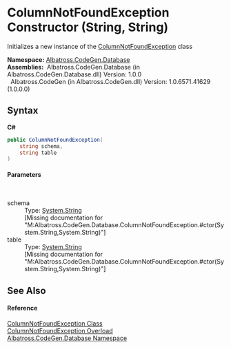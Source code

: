 # ColumnNotFoundException Constructor (String, String)
 

Initializes a new instance of the <a href="T_Albatross_CodeGen_Database_ColumnNotFoundException.md">ColumnNotFoundException</a> class

**Namespace:**&nbsp;<a href="N_Albatross_CodeGen_Database.md">Albatross.CodeGen.Database</a><br />**Assemblies:**&nbsp;&nbsp;Albatross.CodeGen.Database (in Albatross.CodeGen.Database.dll) Version: 1.0.0<br />&nbsp;&nbsp;Albatross.CodeGen (in Albatross.CodeGen.dll) Version: 1.0.6571.41629 (1.0.0.0)<br />

## Syntax

**C#**<br />
``` C#
public ColumnNotFoundException(
	string schema,
	string table
)
```


#### Parameters
&nbsp;<dl><dt>schema</dt><dd>Type: <a href="http://msdn2.microsoft.com/en-us/library/s1wwdcbf" target="_blank">System.String</a><br />\[Missing <param name="schema"/> documentation for "M:Albatross.CodeGen.Database.ColumnNotFoundException.#ctor(System.String,System.String)"\]</dd><dt>table</dt><dd>Type: <a href="http://msdn2.microsoft.com/en-us/library/s1wwdcbf" target="_blank">System.String</a><br />\[Missing <param name="table"/> documentation for "M:Albatross.CodeGen.Database.ColumnNotFoundException.#ctor(System.String,System.String)"\]</dd></dl>

## See Also


#### Reference
<a href="T_Albatross_CodeGen_Database_ColumnNotFoundException.md">ColumnNotFoundException Class</a><br /><a href="Overload_Albatross_CodeGen_Database_ColumnNotFoundException__ctor.md">ColumnNotFoundException Overload</a><br /><a href="N_Albatross_CodeGen_Database.md">Albatross.CodeGen.Database Namespace</a><br />